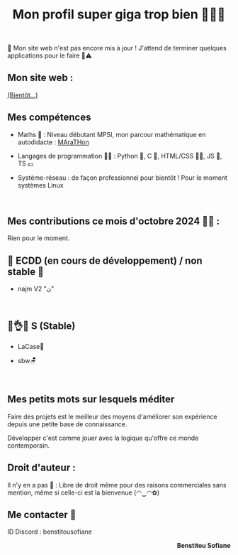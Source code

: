 <h1 align="center">Mon profil super giga trop bien 🤯🧨💥</h1>

<br>

🚧 Mon site web n'est pas encore mis à jour ! J'attend de terminer quelques applications pour le faire 🚸⚠️


<h2 align="left">Mon site web :</h2> <a href="#"> (Bientôt...)</a>

<h2 align="left">Mes compétences</h2>

- Maths 🔢 : Niveau débutant MPSI, mon parcour mathématique en autodidacte : <a href="https://github.com/benstitousofiane/MAraTHon">MAraTHon</a>

- Langages de programmation 👨‍💻 : Python 🐍, C 🧓, HTML/CSS 🏄‍♂️, JS 😤, TS 💶

- Système-réseau : de façon professionnel pour bientôt ! Pour le moment systèmes Linux

<br>

<h2 align="left">Mes contributions ce mois d'octobre 2024 🍁🍂 : </h2>

Rien pour le moment.

<h2 align="left">🚧 ECDD (en cours de développement) / non stable 🚸</h2>


- najm V2 "ن"


<br>

<h2 align="left">😤👌✅ S (Stable)</h2>

- LaCase📓

- sbw🪑
<br>

<h2 align="left">Mes petits mots sur lesquels méditer</h2>
<p align="left">Faire des projets est le meilleur des moyens d'améliorer son expérience depuis une petite base de connaissance.</p>
<p align="left">Développer c'est comme jouer avec la logique qu'offre ce monde contemporain.</p>

<h2 align="left">Droit d'auteur :</h2>
Il n'y en a pas 🤯 : Libre de droit même pour des raisons commerciales sans mention, même si celle-ci est la bienvenue (◠‿◠✿)

<br>

<h2 align="left">Me contacter 📧</h2>

ID Discord : benstitousofiane

<p align="right"><b>Benstitou Sofiane</b></p>
